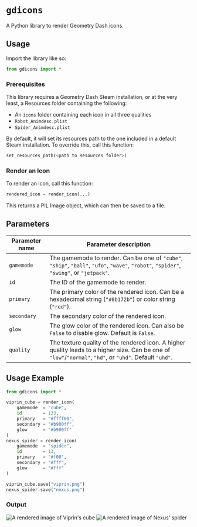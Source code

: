 # `gdicons`
A Python library to render Geometry Dash icons.

## Usage

Import the library like so:

```python
from gdicons import *
```

### Prerequisites

This library requires a Geometry Dash Steam installation, or at the very least, a Resources folder containing the following:
 - An `icons` folder containing each icon in all three qualities
 - `Robot_Animdesc.plist`
 - `Spider_Animdesc.plist`

By default, it will set its resources path to the one included in a default Steam installation. To override this, call this function:

```python
set_resources_path(<path to Resources folder>)
```

### Render an Icon

To render an icon, call this function:

```python
rendered_icon = render_icon(...)
```

This returns a PIL Image object, which can then be saved to a file.

## Parameters

| Parameter name | Parameter description |
| -------------- | --------------------- |
| `gamemode`     | The gamemode to render. Can be one of `"cube"`, `"ship"`, `"ball"`, `"ufo"`, `"wave"`, `"robot"`, `"spider"`, `"swing"`, or `"jetpack"`.
| `id`           | The ID of the gamemode to render. |
| `primary`      | The primary color of the rendered icon. Can be a hexadecimal string (`"#0b172b"`) or color string (`"red"`). |
| `secondary`    | The secondary color of the rendered icon. |
| `glow`         | The glow color of the rendered icon. Can also be `False` to disable glow. Default is `False`. |
| `quality`      | The texture quality of the rendered icon. A higher quality leads to a higher size. Can be one of `"low"`/`"normal"`, `"hd"`, or `"uhd"`. Default `"uhd"`.

## Usage Example

```python
from gdicons import *

viprin_cube = render_icon(
    gamemode  = "cube",
    id        = 133,
    primary   = "#ffff00",
    secondary = "#b900ff",
    glow      = "#b900ff"
)
nexus_spider = render_icon(
    gamemode  = "spider",
    id        = 13,
    primary   = "#f00",
    secondary = "#fff",
    glow      = "#fff"
)

viprin_cube.save("viprin.png")
nexus_spider.save("nexus.png")
```

### Output

![A rendered image of Viprin's cube](https://github.com/gd-programming/gd.docs/assets/90872694/9f22ae3d-9cf0-48ce-92ae-506b24859202)
![A rendered image of Nexus' spider](https://github.com/gd-programming/gd.docs/assets/90872694/7a463b61-0014-4c5e-bc19-dbb3a0d837a0)
